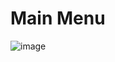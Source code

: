 <h1>Main Menu</h1>


![image](https://github.com/user-attachments/assets/03f4028c-91fd-4bba-8f0f-e005e28fd9de)
